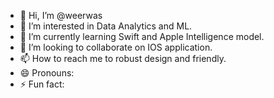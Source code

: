 - 👋 Hi, I’m @weerwas
- 👀 I’m interested in Data Analytics and ML.
- 🌱 I’m currently learning Swift and Apple Intelligence model.
- 💞️ I’m looking to collaborate on IOS application.
- 📫 How to reach me to robust design and friendly.
- 😄 Pronouns: 
- ⚡ Fun fact: 

<!---
weerwas/weerwas is a ✨ special ✨ repository because its `README.md` (this file) appears on your GitHub profile.
You can click the Preview link to take a look at your changes.
--->
